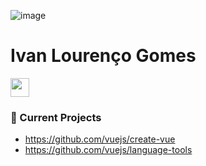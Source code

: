 ![image](https://user-images.githubusercontent.com/104215875/234887774-0965d05e-eb83-4906-ac9c-ef90fa966ed4.png)


<h1>Ivan Lourenço Gomes</h1>

<a href="https://www.linkedin.com/in/ivan-louren%C3%A7o-gomes-07694956/">
  <img width="30px" src="https://cdn-icons-png.flaticon.com/512/174/174857.png">
</a>

 <h3>💼 Current Projects</h3>

- https://github.com/vuejs/create-vue
- https://github.com/vuejs/language-tools

<!--
**dawebschools/dawebschools** is a ✨ _special_ ✨ repository because its `README.md` (this file) appears on your GitHub profile.

Here are some ideas to get you started:

- 🔭 I’m currently working on ...
- 🌱 I’m currently learning ...
- 👯 I’m looking to collaborate on ...
- 🤔 I’m looking for help with ...
- 💬 Ask me about ...
- 📫 How to reach me: ...
- 😄 Pronouns: ...
- ⚡ Fun fact: ...
-->
